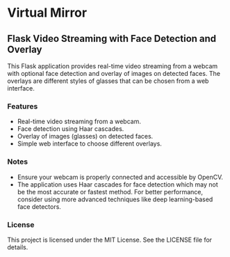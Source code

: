 # Virtual Mirror
## Flask Video Streaming with Face Detection and Overlay
This Flask application provides real-time video streaming from a webcam with optional face detection and overlay of images on detected faces. The overlays are different styles of glasses that can be chosen from a web interface.

### Features

* Real-time video streaming from a webcam.
* Face detection using Haar cascades.
* Overlay of images (glasses) on detected faces.
* Simple web interface to choose different overlays.

### Notes
* Ensure your webcam is properly connected and accessible by OpenCV.
* The application uses Haar cascades for face detection which may not be the most accurate or fastest method. For better performance, consider using more advanced techniques like deep learning-based face detectors.
### License
This project is licensed under the MIT License. See the LICENSE file for details.
